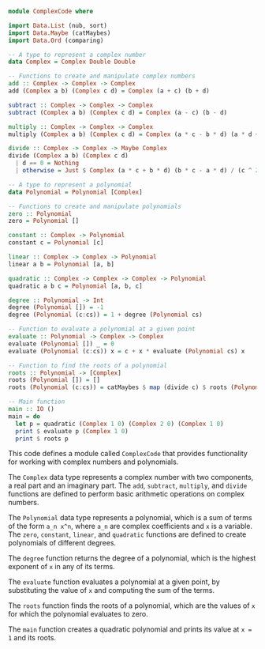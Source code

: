 ```haskell
module ComplexCode where

import Data.List (nub, sort)
import Data.Maybe (catMaybes)
import Data.Ord (comparing)

-- A type to represent a complex number
data Complex = Complex Double Double

-- Functions to create and manipulate complex numbers
add :: Complex -> Complex -> Complex
add (Complex a b) (Complex c d) = Complex (a + c) (b + d)

subtract :: Complex -> Complex -> Complex
subtract (Complex a b) (Complex c d) = Complex (a - c) (b - d)

multiply :: Complex -> Complex -> Complex
multiply (Complex a b) (Complex c d) = Complex (a * c - b * d) (a * d + b * c)

divide :: Complex -> Complex -> Maybe Complex
divide (Complex a b) (Complex c d)
  | d == 0 = Nothing
  | otherwise = Just $ Complex (a * c + b * d) (b * c - a * d) / (c ^ 2 + d ^ 2)

-- A type to represent a polynomial
data Polynomial = Polynomial [Complex]

-- Functions to create and manipulate polynomials
zero :: Polynomial
zero = Polynomial []

constant :: Complex -> Polynomial
constant c = Polynomial [c]

linear :: Complex -> Complex -> Polynomial
linear a b = Polynomial [a, b]

quadratic :: Complex -> Complex -> Complex -> Polynomial
quadratic a b c = Polynomial [a, b, c]

degree :: Polynomial -> Int
degree (Polynomial []) = -1
degree (Polynomial (c:cs)) = 1 + degree (Polynomial cs)

-- Function to evaluate a polynomial at a given point
evaluate :: Polynomial -> Complex -> Complex
evaluate (Polynomial []) _ = 0
evaluate (Polynomial (c:cs)) x = c + x * evaluate (Polynomial cs) x

-- Function to find the roots of a polynomial
roots :: Polynomial -> [Complex]
roots (Polynomial []) = []
roots (Polynomial (c:cs)) = catMaybes $ map (divide c) $ roots (Polynomial cs)

-- Main function
main :: IO ()
main = do
  let p = quadratic (Complex 1 0) (Complex 2 0) (Complex 1 0)
  print $ evaluate p (Complex 1 0)
  print $ roots p
```

This code defines a module called `ComplexCode` that provides functionality for working with complex numbers and polynomials.

The `Complex` data type represents a complex number with two components, a real part and an imaginary part. The `add`, `subtract`, `multiply`, and `divide` functions are defined to perform basic arithmetic operations on complex numbers.

The `Polynomial` data type represents a polynomial, which is a sum of terms of the form `a_n x^n`, where `a_n` are complex coefficients and `x` is a variable. The `zero`, `constant`, `linear`, and `quadratic` functions are defined to create polynomials of different degrees.

The `degree` function returns the degree of a polynomial, which is the highest exponent of `x` in any of its terms.

The `evaluate` function evaluates a polynomial at a given point, by substituting the value of `x` and computing the sum of the terms.

The `roots` function finds the roots of a polynomial, which are the values of `x` for which the polynomial evaluates to zero.

The `main` function creates a quadratic polynomial and prints its value at `x = 1` and its roots.